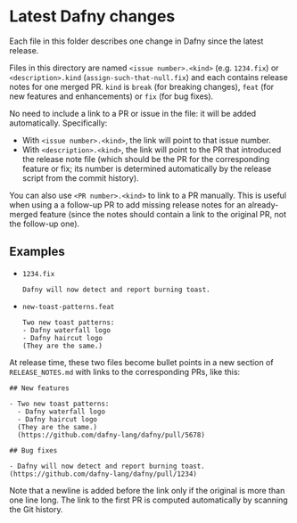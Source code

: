 # Latest Dafny changes

Each file in this folder describes one change in Dafny since the latest release.

Files in this directory are named `<issue number>.<kind>` (e.g. `1234.fix`) or `<description>.kind` (`assign-such-that-null.fix`) and each contains release notes for one merged PR.  `kind` is `break` (for breaking changes), `feat` (for new features and enhancements) or `fix` (for bug fixes).  

No need to include a link to a PR or issue in the file: it will be added automatically.  Specifically:

- With `<issue number>.<kind>`, the link will point to that issue number.
- With `<description>.<kind>`, the link will point to the PR that introduced the release note file (which should be the PR for the corresponding feature or fix; its number is determined automatically by the release script from the commit history).

You can also use `<PR number>.<kind>` to link to a PR manually.  This is useful when using a a follow-up PR to add missing release notes for an already-merged feature (since the notes should contain a link to the original PR, not the follow-up one).

## Examples

- `1234.fix`

   ```
   Dafny will now detect and report burning toast.
   ```

- `new-toast-patterns.feat`

  ```
  Two new toast patterns:
  - Dafny waterfall logo
  - Dafny haircut logo
  (They are the same.)
  ```

At release time, these two files become bullet points in a new section of `RELEASE_NOTES.md` with links to the corresponding PRs, like this:

```
## New features

- Two new toast patterns:
  - Dafny waterfall logo
  - Dafny haircut logo
  (They are the same.)
  (https://github.com/dafny-lang/dafny/pull/5678)

## Bug fixes

- Dafny will now detect and report burning toast. (https://github.com/dafny-lang/dafny/pull/1234)
```

Note that a newline is added before the link only if the original is more than one line long.  The link to the first PR is computed automatically by scanning the Git history.
